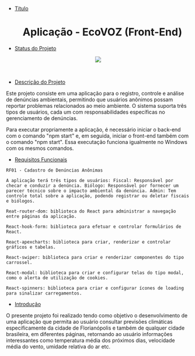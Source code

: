 * [Título](#Título) <h1 align="center">Aplicação - EcoVOZ (Front-End)</h1>

* [Status do Projeto](#Status-do-Projeto)

<p align="center">
<img src="https://img.shields.io/badge/Status-Concluído-green">
</p>
<br>

* [Descrição do Projeto](#Descrição-do-Projeto)

Este projeto consiste em uma aplicação para o registro, controle e análise de denúncias ambientais, permitindo que usuários anônimos possam reportar problemas relacionados ao meio ambiente. O sistema suporta três tipos de usuários, cada um com responsabilidades específicas no gerenciamento de denúncias.

Para executar propriamente a aplicação, é necessário iniciar o back-end com o comando "npm start" e, em seguida, iniciar o front-end também com o comando "npm start". Essa executação funciona igualmente no Windows com os mesmos comandos.

* [Requisitos Funcionais](#Requisitos-funcionais)

 `RF01 - Cadastro de Denúncias Anônimas`

 `A aplicação terá três tipos de usuários:
 Fiscal: Responsável por checar e conduzir a denúncia.
 Biólogo: Responsável por fornecer um parecer técnico sobre o impacto ambiental da denúncia.
 Admin: Tem controle total sobre a aplicação, podendo registrar ou deletar fiscais e biólogos.`
 
 `Reat-router-dom: biblioteca do React para administrar a navegação entre páginas da aplicação.`

 `React-hook-form: biblioteca para efetuar e controlar formulários de React.`

 `React-apexcharts: biblioteca para criar, renderizar e controlar gráficos e tabelas.`

 `React-swiper: biblioteca para criar e renderizar componentes do tipo carrossel.`

 `React-modal: biblioteca para criar e configurar telas do tipo modal, como o alerta de utilização de cookies.`

 `React-spinners: biblioteca para criar e configurar ícones de loading para sinalizar carregamentos.`
 
* [Introdução](#Introducao)

O presente projeto foi realizado tendo como objetivo o desenvolvimento de uma aplicação que permita ao usuário consultar previsões climáticas especificamente da cidade de Florianópolis e também de qualquer cidade brasileira, em diferentes páginas, retornando ao usuário informações interessantes como temperatura média dos próximos dias, velocidade média do vento, umidade relativa do ar etc.
